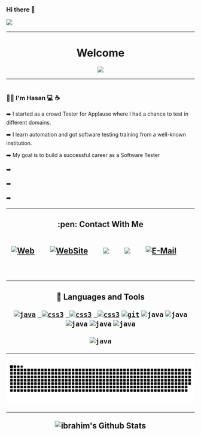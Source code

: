 ### Hi there 👋

<!--
**hsnakd/hsnakd** is a ✨ _special_ ✨ repository because its `README.md` (this file) appears on your GitHub profile.

Here are some ideas to get you started:

- 🔭 I’m currently working on ...
- 🌱 I’m currently learning ...
- 👯 I’m looking to collaborate on ...
- 🤔 I’m looking for help with ...
- 💬 Ask me about ...
- 📫 How to reach me: ...
- 😄 Pronouns: ...
- ⚡ Fun fact: ...
-->



<img src="hsnakd.jpeg" width="auto"> 

---
# <h1 align="center">  Welcome 

 
 
<p align="center">
  <img src="https://readme-typing-svg.demolab.com?font=Java&size=16&pause=500&color=000000&background=BD0000&center=true&vCenter=true&width=450&lines=Java+%7C+Selenium+%7C+Cucumber+%7C+Postman;Git%2FGitHub+%7C+Jira+%7C+Jenkins+%7C+SQL+%7C+IntelliJ">
</p>
  
---
  
# <h3 align="left"> 👨‍💼 I'm Hasan 💻 ☕ 
 
➡️ I started as a crowd Tester for Applause where I had a chance to test in different domains.</p>
➡️ I learn automation and got software testing training from a well-known institution.</p>
➡️ My goal is to build a successful career as a Software Tester</p>
➡️ </p> 
➡️ </p> 
➡️ 
 
 
 
 
---

<h2 align="center"> :pen: Contact With Me 
 
<br/>
<br/>

 <!-- Social icons section -->
<p align="center">
  
 <a href="http://hsnakd.com"><img width="32px" alt="Web" title="LinkedIn" src="https://img.icons8.com/color/512/linkedin.png"/></a>
  &#8287;&#8287;&#8287;&#8287;&#8287;
  <a href="https://twitter.com/DenverCoder1"><img width="32px" alt="WebSite" title="WebSite" src="https://img.icons8.com/color/512/internet.png"/></a>
  &#8287;&#8287;&#8287;&#8287;&#8287;
  <a href="https://github.com/hsnakd" alt="GitHub" title="GitHub"><img width="32px" src="https://img.icons8.com/external-tal-revivo-color-tal-revivo/512/external-github-community-for-software-building-and-testing-online-logo-color-tal-revivo.png"/></a>
  &#8287;&#8287;&#8287;&#8287;&#8287;
   <a href="https://github.com/hsnakd" alt="DiscordHsnAkd" title="DiscordHsnAkd"><img width="32px" src="https://img.icons8.com/external-justicon-flat-justicon/512/external-discord-social-media-justicon-flat-justicon.png"/></a>
  &#8287;&#8287;&#8287;&#8287;&#8287;
  <a href="https://dev.to/denvercoder1"><img width="32px" alt="E-Mail" title="E-Mail" src="https://img.icons8.com/fluency/512/apple-mail.png"></a>
  &#8287;&#8287;&#8287;&#8287;&#8287;
 
</p>

<br/>



---

<h2 align="center"> 🧰  Languages and Tools </p>
 
<p align="center"> 
<code><a href="http://java.com/" target="_blank"><img src="https://img.icons8.com/color/512/java-coffee-cup-logo.png" alt="java" width="40" height="40"/></a></code>
<code><a href="http://selenium.com/" target="_blank"> <img src="https://upload.wikimedia.org/wikipedia/commons/d/d5/Selenium_Logo.png" alt="css3" width="40" height="40"/></a></code>
<code><a href="https://www.cucumber.com/" target="_blank"> <img src="https://cdn.worldvectorlogo.com/logos/cucumber.svg" alt="css3" width="40" height="40"/></a></code>
 <code><a href="https://www.postman.com/" target="_blank"> <img src="https://cdn.worldvectorlogo.com/logos/postman.svg" alt="css3" width="40" height="40"/></a></code>
<code><a href="https://git-scm.com/" target="_blank"><img src="https://cdn.worldvectorlogo.com/logos/git-icon.svg" alt="git" width="40" height="40"/></a></code>
<code><a target="_blank"><img src="https://img.icons8.com/external-tal-revivo-color-tal-revivo/512/external-github-community-for-software-building-and-testing-online-logo-color-tal-revivo.png" alt="java" width="40" height="40"/></a></code>
<code><a target="_blank"><img src="https://cdn.worldvectorlogo.com/logos/jira-3.svg" alt="java" width="40" height="40"/></a></code>
<code><a target="_blank"><img src="https://cdn.worldvectorlogo.com/logos/jenkins-1.svg" alt="java" width="40" height="40"/></a></code>
<code><a target="_blank"><img src="https://cdn.worldvectorlogo.com/logos/oracle-logo-1.svg" alt="java" width="40" height="40"/></a></code>
<code><a target="_blank"><img src="https://cdn.worldvectorlogo.com/logos/intellij-idea-1.svg" alt="java" width="40" height="40"/></a></code>
 

<code><a target="_blank"><img src= "https://www.pngegg.com/en/png-ehbsi" alt="java" width="40" height="40"/></a></code>
 

---

<div align="center">
  <a href="https://1999azzar.github.io/1999AZZAR/">
  <img  src="https://github.com/1999AZZAR/1999AZZAR/blob/main/resources/img/grid-snake.svg"
       alt="snake" /></a>
</div>

---

<div align="center">

<img align="center" src="https://github-readme-stats.vercel.app/api?username=ibrhmucar&include_all_commits=true&count_private=true&show_icons=true&line_height=20&title_color=7A7ADB&icon_color=2234AE&text_color=D3D3D3&bg_color=0,000000,130F40" alt="ibrahim's Github Stats">


